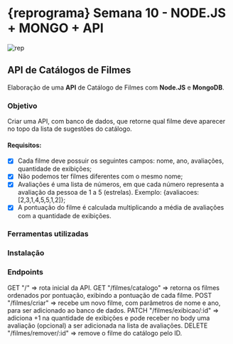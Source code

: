 # {reprograma} Semana 10 - NODE.JS + MONGO + API

![rep](https://user-images.githubusercontent.com/42447794/69483022-3549b300-0e01-11ea-85f0-a8de16f95179.png)

## API de Catálogos de Filmes

Elaboração de uma **API** de Catálogo de Filmes com **Node.JS** e **MongoDB**.

### Objetivo

Criar uma API, com banco de dados, que retorne qual filme deve aparecer no topo da lista de sugestões do catálogo.

#### Requisitos:

- [x] Cada filme deve possuir os seguintes campos: nome, ano, avaliações, quantidade de exibições;
- [x] Não podemos ter filmes diferentes com o mesmo nome;
- [x] Avaliações é uma lista de números, em que cada número representa a avaliação da pessoa de 1 a 5 (estrelas). Exemplo: {avaliacoes: [2,3,1,4,5,5,1,2]};
- [x] A pontuação do filme é calculada multiplicando a média de avaliações com a quantidade de exibições. 

### Ferramentas utilizadas

### Instalação

### Endpoints

GET "/" => rota inicial da API.
GET "/filmes/catalogo" => retorna os filmes ordenados por pontuação, exibindo a pontuação de cada filme.
POST "/filmes/criar" => recebe um novo filme, com parâmetros de nome e ano, para ser adicionado ao banco de dados.
PATCH "/filmes/exibicao/:id" => adiciona +1 na quantidade de exibições e pode receber no body uma avaliação (opcional) a ser adicionada na lista de avaliações.
DELETE "/filmes/remover/:id" => remove o filme do catálogo pelo ID.

